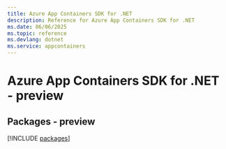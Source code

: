 ```yaml
---
title: Azure App Containers SDK for .NET
description: Reference for Azure App Containers SDK for .NET
ms.date: 06/06/2025
ms.topic: reference
ms.devlang: dotnet
ms.service: appcontainers
---
```

# Azure App Containers SDK for .NET - preview
## Packages - preview
[!INCLUDE [packages](app-containers-index.md)]